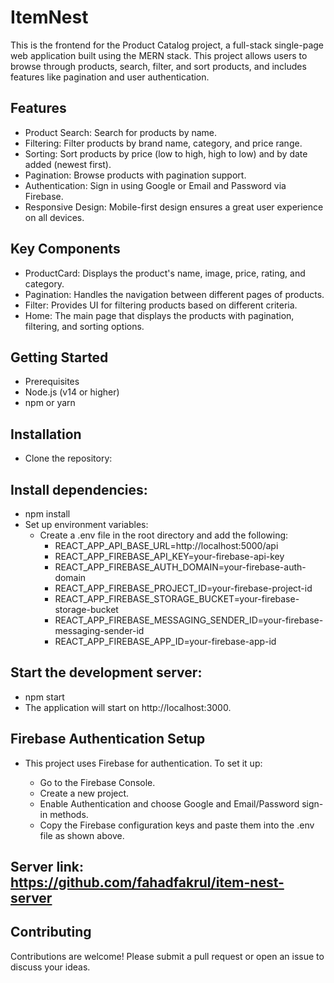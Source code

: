 # ItemNest 
This is the frontend for the Product Catalog project, a full-stack single-page web application built using the MERN stack. This project allows users to browse through products, search, filter, and sort products, and includes features like pagination and user authentication.

## Features
- Product Search: Search for products by name.
- Filtering: Filter products by brand name, category, and price range.
- Sorting: Sort products by price (low to high, high to low) and by date added (newest first).
- Pagination: Browse products with pagination support.
- Authentication: Sign in using Google or Email and Password via Firebase.
- Responsive Design: Mobile-first design ensures a great user experience on all devices.

## Key Components
- ProductCard: Displays the product's name, image, price, rating, and category.
- Pagination: Handles the navigation between different pages of products.
- Filter: Provides UI for filtering products based on different criteria.
- Home: The main page that displays the products with pagination, filtering, and sorting options.

  
## Getting Started
+ Prerequisites
+ Node.js (v14 or higher)
+ npm or yarn
## Installation
- Clone the repository:
## Install dependencies:
- npm install
- Set up environment variables:
   + Create a .env file in the root directory and add the following:
      * REACT_APP_API_BASE_URL=http://localhost:5000/api
      * REACT_APP_FIREBASE_API_KEY=your-firebase-api-key
      * REACT_APP_FIREBASE_AUTH_DOMAIN=your-firebase-auth-domain
      * REACT_APP_FIREBASE_PROJECT_ID=your-firebase-project-id
      * REACT_APP_FIREBASE_STORAGE_BUCKET=your-firebase-storage-bucket
      * REACT_APP_FIREBASE_MESSAGING_SENDER_ID=your-firebase-messaging-sender-id
      * REACT_APP_FIREBASE_APP_ID=your-firebase-app-id
## Start the development server:
- npm start
- The application will start on http://localhost:3000.

## Firebase Authentication Setup
* This project uses Firebase for authentication. To set it up:

  - Go to the Firebase Console.
  - Create a new project.
  - Enable Authentication and choose Google and Email/Password sign-in methods.
  - Copy the Firebase configuration keys and paste them into the .env file as shown above.
## Server link: https://github.com/fahadfakrul/item-nest-server
## Contributing
Contributions are welcome! Please submit a pull request or open an issue to discuss your ideas.
